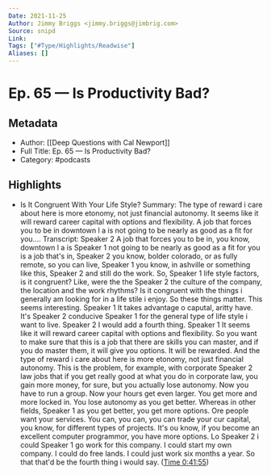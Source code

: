 ```yaml
---
Date: 2021-11-25
Author: Jimmy Briggs <jimmy.briggs@jimbrig.com>
Source: snipd
Link: 
Tags: ["#Type/Highlights/Readwise"]
Aliases: []
---
```

# Ep. 65 —  Is Productivity Bad?

## Metadata
- Author: [[Deep Questions with Cal Newport]]
- Full Title: Ep. 65 —  Is Productivity Bad?
- Category: #podcasts

## Highlights
- Is It Congruent With Your Life Style?
  Summary:
  The type of reward i care about here is more etonomy, not just financial autonomy. It seems like it will reward career capital with options and flexibility. A job that forces you to be in downtown l a is not going to be nearly as good as a fit for you....
  Transcript:
  Speaker 2
  A job that forces you to be in, you know, downtown l a is
  Speaker 1
  not going to be nearly as good as a fit for you is a job that's in,
  Speaker 2
  you know, bolder colorado, or as fully remote, so you can live,
  Speaker 1
  you know, in ashville or something like this,
  Speaker 2
  and still do the work. So,
  Speaker 1
  life style factors, is it congruent? Like, were the the
  Speaker 2
  the culture of the company, the location and the work rhythms? Is it congruent with the things i generally am looking for in a life stile i enjoy. So these things matter. This seems interesting.
  Speaker 1
  It takes advantage o caputal, aritty have. It's
  Speaker 2
  conducive
  Speaker 1
  for the general type of life style i want to live.
  Speaker 2
  I would add a fourth thing.
  Speaker 1
  It seems like it will reward career capital with options and flexibility. So you want to make sure that this is a job that there are skills you can master, and if you do master them, it will give you options. It will be rewarded. And the type of reward i care about here is more etonomy, not just financial autonomy. This is the problem, for example, with corporate
  Speaker 2
  law jobs that if you get really good at what you do in corporate law, you gain more money, for sure, but you actually lose autonomy. Now you have to run a group. Now your hours get even larger. You get more and more locked in. You lose autonomy as you get better. Whereas in other fields,
  Speaker 1
  as you get better, you get more options. Ore people want your services. You can, you can, you can trade your cur capital, you know, for different types of projects. It's ou know, if you become an excellent computer programmor, you have more options. Lo
  Speaker 2
  i could
  Speaker 1
  go work for this company. I could start my own company. I could do free lands. I could just work six months a year. So that that'd be the fourth thing i would say. ([Time 0:41:55](https://share.snipd.com/snip/00f78c7d-d77e-412e-bb07-dcb0602e630f))
